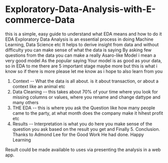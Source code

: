 # Exploratory-Data-Analysis-with-E-commerce-Data
this is a simple, easy guide to understand what EDA means and how to do it
EDA Exploratory Data Analysis is an essential process in doing Machine Learning, Data Science etc
It helps to derive insight from data and without difficulty you can make sense of what the data is  saying
By asking few questions from the data you can make a really Asaro-like Model i mean a very good model
As the popular saying Your model is as good as your data, so in EDA to me there are 5 important stage maybe more but this is what i know so 
if there is more please let me know as i hope to also learn from you
1. Context -- What the data is all about. is it about transaction, or about a context like an animal etc
2. Data Cleaning -- this takes about 70% of your time where you look for missing columns or values, where you rename and change dattype and many others
3. THE EDA -- this is where you ask the Question like how many people came to the party, at what month does the company make it hihest profit etc
4. Results -- Interpretation is what you do here you make sense of the question you ask based on the result you get
and Finally 5. Conclusion. 
Thanks to Admond Lee for the Good Work He had done. Happy Learning


Result could be made available to uses via presenting the analysis in a web app. 

